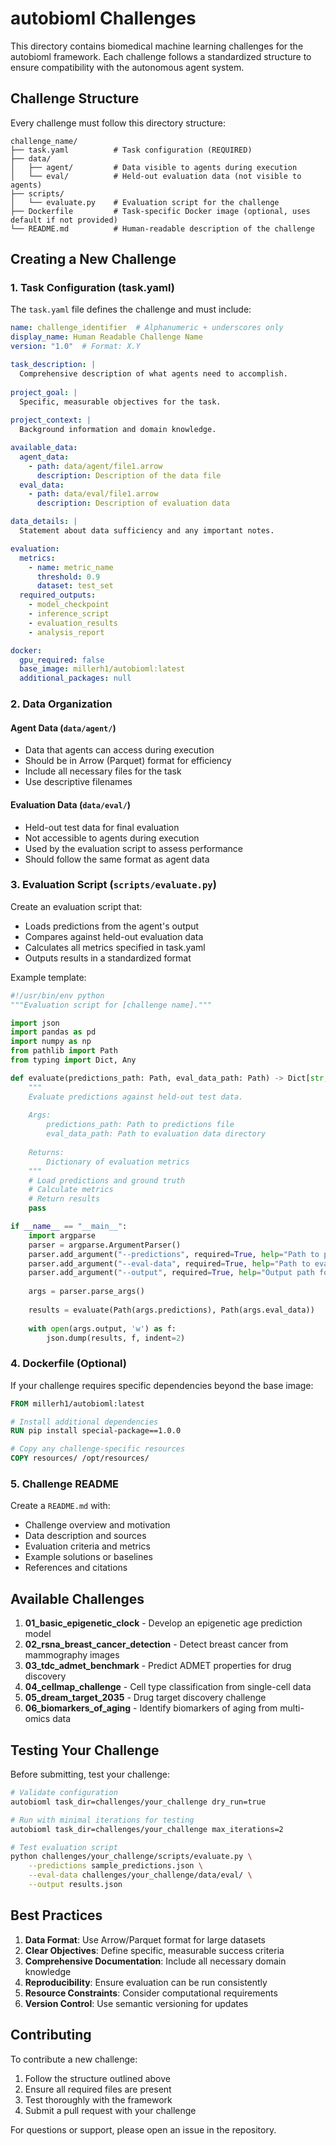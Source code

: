 # autobioml Challenges

This directory contains biomedical machine learning challenges for the autobioml framework. Each challenge follows a standardized structure to ensure compatibility with the autonomous agent system.

## Challenge Structure

Every challenge must follow this directory structure:

```
challenge_name/
├── task.yaml          # Task configuration (REQUIRED)
├── data/
│   ├── agent/         # Data visible to agents during execution
│   └── eval/          # Held-out evaluation data (not visible to agents)
├── scripts/
│   └── evaluate.py    # Evaluation script for the challenge
├── Dockerfile         # Task-specific Docker image (optional, uses default if not provided)
└── README.md          # Human-readable description of the challenge
```

## Creating a New Challenge

### 1. Task Configuration (task.yaml)

The `task.yaml` file defines the challenge and must include:

```yaml
name: challenge_identifier  # Alphanumeric + underscores only
display_name: Human Readable Challenge Name
version: "1.0"  # Format: X.Y

task_description: |
  Comprehensive description of what agents need to accomplish.
  
project_goal: |
  Specific, measurable objectives for the task.
  
project_context: |
  Background information and domain knowledge.

available_data:
  agent_data:
    - path: data/agent/file1.arrow
      description: Description of the data file
  eval_data:
    - path: data/eval/file1.arrow
      description: Description of evaluation data

data_details: |
  Statement about data sufficiency and any important notes.

evaluation:
  metrics:
    - name: metric_name
      threshold: 0.9
      dataset: test_set
  required_outputs:
    - model_checkpoint
    - inference_script
    - evaluation_results
    - analysis_report

docker:
  gpu_required: false
  base_image: millerh1/autobioml:latest
  additional_packages: null
```

### 2. Data Organization

#### Agent Data (`data/agent/`)
- Data that agents can access during execution
- Should be in Arrow (Parquet) format for efficiency
- Include all necessary files for the task
- Use descriptive filenames

#### Evaluation Data (`data/eval/`)
- Held-out test data for final evaluation
- Not accessible to agents during execution
- Used by the evaluation script to assess performance
- Should follow the same format as agent data

### 3. Evaluation Script (`scripts/evaluate.py`)

Create an evaluation script that:
- Loads predictions from the agent's output
- Compares against held-out evaluation data
- Calculates all metrics specified in task.yaml
- Outputs results in a standardized format

Example template:

```python
#!/usr/bin/env python
"""Evaluation script for [challenge name]."""

import json
import pandas as pd
import numpy as np
from pathlib import Path
from typing import Dict, Any

def evaluate(predictions_path: Path, eval_data_path: Path) -> Dict[str, Any]:
    """
    Evaluate predictions against held-out test data.
    
    Args:
        predictions_path: Path to predictions file
        eval_data_path: Path to evaluation data directory
        
    Returns:
        Dictionary of evaluation metrics
    """
    # Load predictions and ground truth
    # Calculate metrics
    # Return results
    pass

if __name__ == "__main__":
    import argparse
    parser = argparse.ArgumentParser()
    parser.add_argument("--predictions", required=True, help="Path to predictions")
    parser.add_argument("--eval-data", required=True, help="Path to eval data")
    parser.add_argument("--output", required=True, help="Output path for results")
    
    args = parser.parse_args()
    
    results = evaluate(Path(args.predictions), Path(args.eval_data))
    
    with open(args.output, 'w') as f:
        json.dump(results, f, indent=2)
```

### 4. Dockerfile (Optional)

If your challenge requires specific dependencies beyond the base image:

```dockerfile
FROM millerh1/autobioml:latest

# Install additional dependencies
RUN pip install special-package==1.0.0

# Copy any challenge-specific resources
COPY resources/ /opt/resources/
```

### 5. Challenge README

Create a `README.md` with:
- Challenge overview and motivation
- Data description and sources
- Evaluation criteria and metrics
- Example solutions or baselines
- References and citations

## Available Challenges

1. **01_basic_epigenetic_clock** - Develop an epigenetic age prediction model
2. **02_rsna_breast_cancer_detection** - Detect breast cancer from mammography images
3. **03_tdc_admet_benchmark** - Predict ADMET properties for drug discovery
4. **04_cellmap_challenge** - Cell type classification from single-cell data
5. **05_dream_target_2035** - Drug target discovery challenge
6. **06_biomarkers_of_aging** - Identify biomarkers of aging from multi-omics data

## Testing Your Challenge

Before submitting, test your challenge:

```bash
# Validate configuration
autobioml task_dir=challenges/your_challenge dry_run=true

# Run with minimal iterations for testing
autobioml task_dir=challenges/your_challenge max_iterations=2

# Test evaluation script
python challenges/your_challenge/scripts/evaluate.py \
    --predictions sample_predictions.json \
    --eval-data challenges/your_challenge/data/eval/ \
    --output results.json
```

## Best Practices

1. **Data Format**: Use Arrow/Parquet format for large datasets
2. **Clear Objectives**: Define specific, measurable success criteria
3. **Comprehensive Documentation**: Include all necessary domain knowledge
4. **Reproducibility**: Ensure evaluation can be run consistently
5. **Resource Constraints**: Consider computational requirements
6. **Version Control**: Use semantic versioning for updates

## Contributing

To contribute a new challenge:

1. Follow the structure outlined above
2. Ensure all required files are present
3. Test thoroughly with the framework
4. Submit a pull request with your challenge

For questions or support, please open an issue in the repository.
